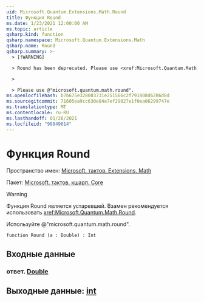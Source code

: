 ```yaml
---
uid: Microsoft.Quantum.Extensions.Math.Round
title: Функция Round
ms.date: 1/23/2021 12:00:00 AM
ms.topic: article
qsharp.kind: function
qsharp.namespace: Microsoft.Quantum.Extensions.Math
qsharp.name: Round
qsharp.summary: >-
  > [!WARNING]

  > Round has been deprecated. Please use <xref:Microsoft.Quantum.Math.Round> instead.

  >

  > Please use @"microsoft.quantum.math.round".
ms.openlocfilehash: b7b675e328003731e251566c2f791808d6286d8d
ms.sourcegitcommit: 71605ea9cc630e84e7ef29027e1f0ea06299747e
ms.translationtype: MT
ms.contentlocale: ru-RU
ms.lasthandoff: 01/26/2021
ms.locfileid: "98849614"
---
```

# <a name="round-function"></a>Функция Round

Пространство имен: [Microsoft. тактов. Extensions. Math](xref:Microsoft.Quantum.Extensions.Math)

Пакет: [Microsoft. тактов. кшарп. Core](https://nuget.org/packages/Microsoft.Quantum.QSharp.Core)


> [!WARNING]
> Функция Round является устаревшей. Взамен рекомендуется использовать <xref:Microsoft.Quantum.Math.Round>.
>
> Используйте @"microsoft.quantum.math.round".



```qsharp
function Round (a : Double) : Int
```


## <a name="input"></a>Входные данные

### <a name="a--double"></a>ответ. [Double](xref:microsoft.quantum.lang-ref.double)





## <a name="output--int"></a>Выходные данные: [int](xref:microsoft.quantum.lang-ref.int)

